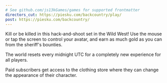 ```yaml
---
# See github.com/js13kGames/games for supported frontmatter
directors_cut: https://piesku.com/backcountry/play/
post: https://piesku.com/backcountry/
---
```

Kill or be killed in this hack-and-shoot set in the Wild West! Use the mouse or tap the screen to control your avatar, and earn as much gold as you can from the sheriff's bounties.

The world resets every midnight UTC for a completely new experience for all players.

Paid subscribers get access to the clothing store where they can change the appearance of their character.
